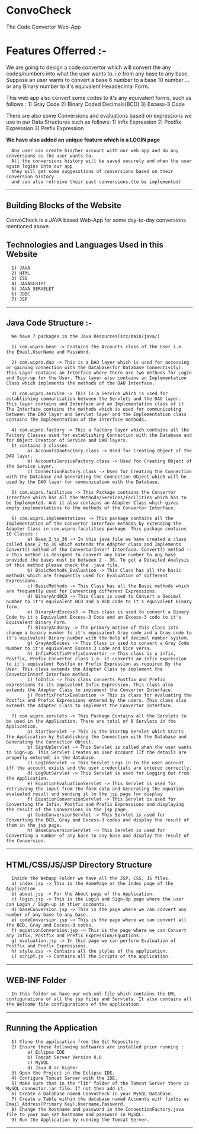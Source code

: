 # ConvoCheck

The Code Convertor Web-App

# Features Offerred :-

We are going to design a code convertor which will convert the any codes/numbers into what the user wants to.
i.e from any base to any base.
Suppose an user wants to convert a base 6 number to a base 10 number ... or any Binary number to it's equivalent Hexadecimal Form.

This web app also convert some codes to it's any equivalent forms, such as follows : 1) Gray Code 2) Binary Coded Decimals(BCD) 3) Excess-3 Code

There are also some Conversions and evaluations based on expressions we use in our Data Structures such as follows: 1) Infix Expression 2) Postfix Expression 3) Prefix Expression

**We have also added an unique feature which is a LOGIN page**

      Any user can create his/her account with our web app and do any conversions as the user wants to.
      All the conversions history will be saved securely and when the user again logins into our app
      they will get some suggesstions of conversions based on their conversion history
      and can also retreive their past conversions.(to be implemented)

---

## Building Blocks of the Website

ConvoCheck is a JAVA based Web-App for some day-to-day conversions mentioned above.

## Technologies and Languages Used in this Website

      1) JAVA
      2) HTML
      3) CSS
      4) JAVASCRIPT
      5) JAVA SERVELET
      6) JDBC
      7) JSP

---

## Java Code Structure :-

      We have 7 packages in the Java Resources(src/main/java/)

      1) com.wipro.bean -> Contains the Accounts class of the User i.e. the Email,UserName and PassWord.

      2) com.wipro.dao -> This is a DAO layer which is used for accessing or gaining connection with the Database(for Database Connectivity). This Layer contains an Interface where there are two methods for Login and Sign-up for the User. This layer also contains an Implementation Class which implements the methods of the DAO Interface.

      3) com.wipro.service -> This is a Service which is used for establishing communication between the Servlets and the DAO layer. This layer contains and Interface and an Implementation class of it. The Interface contains the methods which is used for communicating between the DAO layer and Servlet layer and the Implementation class contains the Implementation of the Interface methods.

      4) com.wipro.factory -> This a factory layer which contains all the Factory Classes used for establishing Connection with the Database and for Object Creation of Service and DAO layers.
      It contains 3 classes
            a) AccountsDaoFactory.class -> Used for Creating Object of the DAO layer.
            b) AccountsServiceFactory.class -> Used for Creating Object of the Service Layer.
            c) ConnectionFactory.class -> Used for Creating the Connection with the Database and Generating the Connection Object which will be used by the DAO layer for communication with the Database.

      5) com.wipro.facilities -> This Package contains the Convertor Interface which has all the Methods/Services/Facilities which has to be Implemented. And it also contains an Adapter Class which gives empty implementations to the methods of the Convertor Interface.

      6) com.wipro.implementations -> This package contains all the Implementation of the Convertor Interface methods by extending the Adapter Class in com.wipro.facilities package. This package contains 10 Classes :
            a) Base_2_to_36 -> In this java file we have created a class called Base_2_to_36 which extends the Adapter class and Implements Convert() method of the ConvertorInterf Interface. Convert() method --> This method is designed to convert any base number to any base provided the bases must be between 2 - 36. To get a Detailed Analysis of this method please check the .java file.
            b) BasicMethods_Evaluation -> This Class has all the basic methods which are frequently used for Evaluation of different Expressions.
            c) BasicMethods -> This Class has all the Basic methods which are frequently used for Converting different Expressions.
            d) BinaryAndBCD -> This Class is used to Convert a Decimal number to it's equivalent BCD and a BCD code to it's equivalent Binary form.
            e) BinaryAndExcess3 -> This class is used to convert a Binary Code to it's Equivalent Excess-3 Code and an Excess-3 code to it's Equivalent Binary Form.
            f) BinaryAndGray -> The primary motive of this class isto change a binary number to it's equivalent Gray code and a Gray code to it's equivalent Binary number with the help of decimal number system.
            g) GrayAndExcess -> This Class is used to convert a Gray Code Number to it's equivalent Excess 3 Code and Vice versa.
            h) InfixPostfixPrefixConvertor -> This class is a infix, Postfix, Prefix Convertor class i.e. it converts an infix expression to it's equivalent Postfix or Prefix Expression as required By the User. This class extends the Adapter Class to implement the ConvetorInterf Interface method.
            i) ToInfix -> This class converts Postfix and Prefix expressions to its equivalent Infix Expression. This class also extends the Adapter Class to implement the Convertor Interface.
            j) PostfixPrefixEvaluation -> This is class for evaluating the Postfix and Prefix Expressions entered by the users. This class also extends the Adapter Class to implement the Convertor Interface.

      7) com.wipro.servlets -> This Package Contains all the Servlets to be used in the Application. There are total of 8 Servlets in the Application.
            a) StartServlet -> This is the StartUp Servlet which Starts the Application by Establishing the Connection with the Database and Generating the Connection Object.
            b) SignUpServlet -> This Servlet is called when the user wants to Sign-up. This Servlet Creates an User Account (If the details are properly entered) in the database.
            c) LogInServlet -> This Servlet Logs in to the user account iff the account exists and the user credentials are entered correctly.
            d) LogOutServlet -> This Servlet is used for Logging Out from the Application.
            e) EquationEvaluationServlet -> This Servlet is used for retrieving the input from the form data and Generating the equation evaluated result and sending it to the jsp page for display
            f) EquationConversionServlet -> This Servlet is used for Converting the Infix, Postfix and Prefix Expressions and displaying the result of the Conversions in the jsp page.
            g) CodeConversionServlet -> This Servlet is used for Converting the BCD, Gray and Excess-3 codes and display the result of them in the jsp page.
            h) BaseConversionServlet -> This Servlet is used for Converting a number of any base to any base and display the result of the Conversion.

---

## HTML/CSS/JS/JSP Directory Structure

      Inside the Webapp Folder we have all the JSP, CSS, JS files.
      a) index.jsp -> This is the HomePage or the index page of the Application .
      b) about.jsp -> For the About page of the Application.
      c) login.jsp -> This is the Login and Sign-Up page where the user can Login / Sign-up in thier accounts.
      d) baseConversion.jsp -> This is the page where we can convert any number of any base to any base.
      e) codeConversion.jsp -> This is the page where we can convert all the BCD, Gray and Excess-3 codes.
      f) equationConversion.jsp -> This is the page where we can Convert any Infix, Postfix and Prefix Expression/Equations.
      g) evaluation.jsp -> In this page we can perform Evaluation of Postfix and Prefix Expressions.
      h) style.css -> Contains all the styles of the application.
      i) script.js -> Contains all the Scripts of the application.

---

## WEB-INF Folder

      In this folder we have our web.xml file which contains the URL configurations of all the jsp files and Servlets. It also contains all the Welcome file configurations of the application.

---

## Running the Application

      1) Clone the application from the Git Repository.
      2) Ensure these following softwares are installed prior running :
            a) Eclipse IDE
            b) Tomcat Server Version 9.0
            c) MySQL
            d) Java 8 or higher
      3) Open the Project in the Eclipse IDE.
      4) Configure Tomcat Server with the IDE.
      5) Make sure that in the "lib" folder of the Tomcat Server there is MySQL connector.jar file. If not then add it.
      6) Create a Database named ConvoCheck in your MySQL Database.
      7) Create a Table within the database named Accounts with fields as Email_Address(Primary Key),Username,Password.
      8) Change the hostname and password in the ConnectionFactory.java file to your own set hostname and password in MySQL.
      9) Run the Application by running the Tomcat Server.

---
